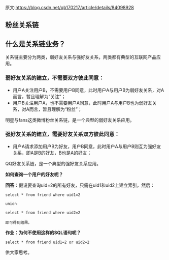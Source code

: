 原文:https://blog.csdn.net/qb170217/article/details/84098928

## 粉丝关系链

## 什么是关系链业务？

关系链主要分为两类，弱好友关系与强好友关系，两类都有典型的互联网产品应用。

### **弱好友关系的建立，不需要双方彼此同意**：

- 用户A关注用户B，不需要用户B同意，此时用户A与用户B为弱好友关系，对A而言，暂且理解为“关注”；
- 用户B关注用户A，也不需要用户A同意，此时用户A与用户B也为弱好友关系，对A而言，暂且理解为“粉丝”；

明星与fans这类微博粉丝关系链，是一个典型的弱好友关系应用。

### **强好友关系的建立，需要好友关系双方彼此同意**：

- 用户A请求添加用户B为好友，用户B同意，此时用户A与用户B则互为强好友关系，即A是B的好友，B也是A的好友；

QQ好友关系链，是一个典型的强好友关系应用。



**如何查询一个用户的好友呢？**

**回答**：假设要查询uid=2的所有好友，只需在uid1和uid2上建立索引，然后：

```
select * from friend where uid1=2

union

select * from friend where uid2=2

即可得到结果。
```

**作业：为何不使用这样的SQL语句呢？**

```
select * from friend uid1=2 or uid2=2
```

供大家思考。